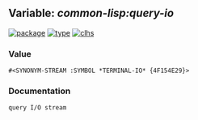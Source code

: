 ## Variable: ***common-lisp:*query-io****
[![package](https://img.shields.io/badge/Package-COMMON--LISP-5f9ea0.svg?style=social&colorA=999999)](../) [![type](https://img.shields.io/badge/Type-Variable-5f9ea0.svg?style=social&colorA=999999)](../#variable) [![clhs](https://img.shields.io/badge/CLHS-*QUERY--IO*-5f9ea0.svg?style=social&colorA=999999)](http://www.lispworks.com/documentation/HyperSpec/Body/v_debug_.htm) 
### Value
```
#<SYNONYM-STREAM :SYMBOL *TERMINAL-IO* {4F154E29}>
```
### Documentation
```
query I/O stream
```
